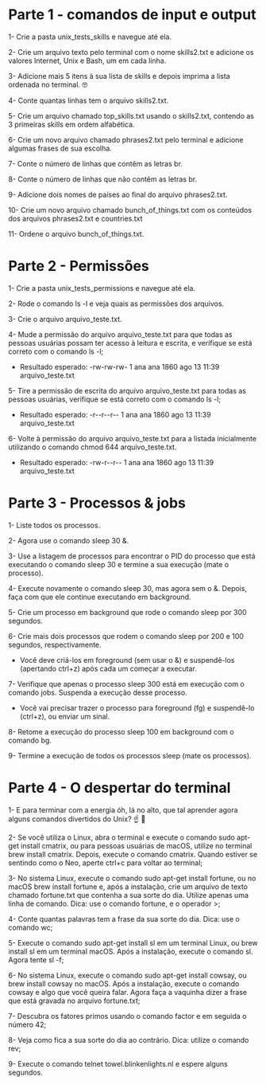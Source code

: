# Parte 1 - comandos de input e output



1- Crie a pasta unix_tests_skills e navegue até ela.

2- Crie um arquivo texto pelo terminal com o nome skills2.txt e adicione os valores Internet, Unix e Bash, um em cada linha.

3- Adicione mais 5 itens à sua lista de skills e depois imprima a lista ordenada no terminal. 🤓

4- Conte quantas linhas tem o arquivo skills2.txt.

5- Crie um arquivo chamado top_skills.txt usando o skills2.txt, contendo as 3 primeiras skills em ordem alfabética.

6- Crie um novo arquivo chamado phrases2.txt pelo terminal e adicione algumas frases de sua escolha.

7- Conte o número de linhas que contêm as letras br.

8- Conte o número de linhas que não contêm as letras br.

9- Adicione dois nomes de países ao final do arquivo phrases2.txt.

10- Crie um novo arquivo chamado bunch_of_things.txt com os conteúdos dos arquivos phrases2.txt e countries.txt

11- Ordene o arquivo bunch_of_things.txt.






# Parte 2 - Permissões



1- Crie a pasta unix_tests_permissions e navegue até ela.

2- Rode o comando ls -l e veja quais as permissões dos arquivos.

3- Crie o arquivo arquivo_teste.txt.

4- Mude a permissão do arquivo arquivo_teste.txt para que todas as pessoas usuárias possam ter acesso à leitura e escrita, e verifique se está correto com o comando ls -l;

- Resultado esperado: -rw-rw-rw- 1 ana ana 1860 ago 13 11:39 arquivo_teste.txt

5- Tire a permissão de escrita do arquivo arquivo_teste.txt para todas as pessoas usuárias, verifique se está correto com o comando ls -l;

- Resultado esperado: -r--r--r-- 1 ana ana 1860 ago 13 11:39 arquivo_teste.txt

6- Volte à permissão do arquivo arquivo_teste.txt para a listada inicialmente utilizando o comando chmod 644 arquivo_teste.txt.

- Resultado esperado: -rw-r--r-- 1 ana ana 1860 ago 13 11:39 arquivo_teste.txt






# Parte 3 - Processos & jobs



1- Liste todos os processos.

2- Agora use o comando sleep 30 &.

3- Use a listagem de processos para encontrar o PID do processo que está executando o comando sleep 30 e termine a sua execução (mate o processo).

4- Execute novamente o comando sleep 30, mas agora sem o &. Depois, faça com que ele continue executando em background.

5- Crie um processo em background que rode o comando sleep por 300 segundos.

6- Crie mais dois processos que rodem o comando sleep por 200 e 100 segundos, respectivamente.

- Você deve criá-los em foreground (sem usar o &) e suspendê-los (apertando ctrl+z) após cada um começar a executar.

7- Verifique que apenas o processo sleep 300 está em execução com o comando jobs. Suspenda a execução desse processo.

- Você vai precisar trazer o processo para foreground (fg) e suspendê-lo (ctrl+z), ou enviar um sinal.

8- Retome a execução do processo sleep 100 em background com o comando bg.

9- Termine a execução de todos os processos sleep (mate os processos).






# Parte 4 - O despertar do terminal



1- E para terminar com a energia óh, lá no alto, que tal aprender agora alguns comandos divertidos do Unix? ☝ 🎊

2- Se você utiliza o Linux, abra o terminal e execute o comando sudo apt-get install cmatrix, ou para pessoas usuárias de macOS, utilize no terminal brew install cmatrix. Depois, execute o comando cmatrix. Quando estiver se sentindo como o Neo, aperte ctrl+c para voltar ao terminal;

3- No sistema Linux, execute o comando sudo apt-get install fortune, ou no macOS brew install fortune e, após a instalação, crie um arquivo de texto chamado fortune.txt que contenha a sua sorte do dia. Utilize apenas uma linha de comando. Dica: use o comando fortune, e o operador >;

4- Conte quantas palavras tem a frase da sua sorte do dia. Dica: use o comando wc;

5- Execute o comando sudo apt-get install sl em um terminal Linux, ou brew install sl em um terminal macOS. Após a instalação, execute o comando sl. Agora tente sl -f;

6- No sistema Linux, execute o comando sudo apt-get install cowsay, ou brew install cowsay no macOS. Após a instalação, execute o comando cowsay e algo que você queira falar. Agora faça a vaquinha dizer a frase que está gravada no arquivo fortune.txt;

7- Descubra os fatores primos usando o comando factor e em seguida o número 42;

8- Veja como fica a sua sorte do dia ao contrário. Dica: utilize o comando rev;

9- Execute o comando telnet towel.blinkenlights.nl e espere alguns segundos.




